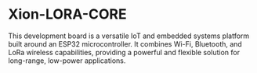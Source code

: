 # Xion-LORA-CORE
This development board is a versatile IoT and embedded systems platform built around an ESP32 microcontroller. It combines Wi-Fi, Bluetooth, and LoRa wireless capabilities, providing a powerful and flexible solution for long-range, low-power applications.
